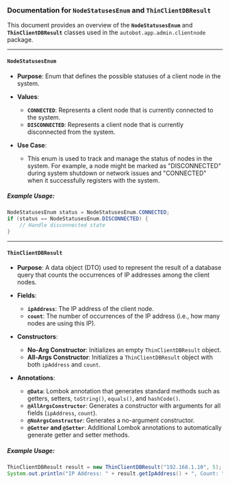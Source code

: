 ### Documentation for `NodeStatusesEnum` and `ThinClientDBResult`

This document provides an overview of the **`NodeStatusesEnum`** and **`ThinClientDBResult`** classes used in the `autobot.app.admin.clientnode` package.

---

#### **`NodeStatusesEnum`**

- **Purpose**: Enum that defines the possible statuses of a client node in the system.
  
- **Values**:
  - **`CONNECTED`**: Represents a client node that is currently connected to the system.
  - **`DISCONNECTED`**: Represents a client node that is currently disconnected from the system.

- **Use Case**:
  - This enum is used to track and manage the status of nodes in the system. For example, a node might be marked as "DISCONNECTED" during system shutdown or network issues and "CONNECTED" when it successfully registers with the system.

##### **Example Usage**:
```java
NodeStatusesEnum status = NodeStatusesEnum.CONNECTED;
if (status == NodeStatusesEnum.DISCONNECTED) {
    // Handle disconnected state
}
```

---

#### **`ThinClientDBResult`**

- **Purpose**: A data object (DTO) used to represent the result of a database query that counts the occurrences of IP addresses among the client nodes.

- **Fields**:
  - **`ipAddress`**: The IP address of the client node.
  - **`count`**: The number of occurrences of the IP address (i.e., how many nodes are using this IP).

- **Constructors**:
  - **No-Arg Constructor**: Initializes an empty `ThinClientDBResult` object.
  - **All-Args Constructor**: Initializes a `ThinClientDBResult` object with both `ipAddress` and `count`.

- **Annotations**:
  - **`@Data`**: Lombok annotation that generates standard methods such as getters, setters, `toString()`, `equals()`, and `hashCode()`.
  - **`@AllArgsConstructor`**: Generates a constructor with arguments for all fields (`ipAddress`, `count`).
  - **`@NoArgsConstructor`**: Generates a no-argument constructor.
  - **`@Getter` and `@Setter`**: Additional Lombok annotations to automatically generate getter and setter methods.

##### **Example Usage**:
```java
ThinClientDBResult result = new ThinClientDBResult("192.168.1.10", 5);
System.out.println("IP Address: " + result.getIpAddress() + ", Count: " + result.getCount());
```
